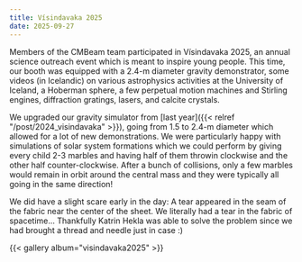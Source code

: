 ```yaml
---
title: Vísindavaka 2025
date: 2025-09-27
---
```


Members of the CMBeam team participated in Vísindavaka 2025, an annual science outreach event which is meant to inspire young people. This time, our booth was equipped with a 2.4-m diameter gravity demonstrator, some videos (in Icelandic) on various astrophysics activities at the University of Iceland, a Hoberman sphere, a few perpetual motion machines and Stirling engines, diffraction gratings, lasers, and calcite crystals. 

We upgraded our gravity simulator from [last year]({{< relref "/post/2024_visindavaka" >}}), going from 1.5 to 2.4-m diameter which allowed for a lot of new demonstrations. We were particularly happy with simulations of solar system formations which we could perform by giving every child 2-3 marbles and having half of them throwin clockwise and the other half counter-clockwise. After a bunch of collisions, only a few marbles would remain in orbit around the central mass and they were typically all going in the same direction!

We did have a slight scare early in the day: A tear appeared in the seam of the fabric near the center of the sheet. We literally had a tear in the fabric of spacetime... Thankfully Katrin Hekla was able to solve the problem since we had brought a thread and needle just in case :)

 {{< gallery album="visindavaka2025" >}}

<!--more-->